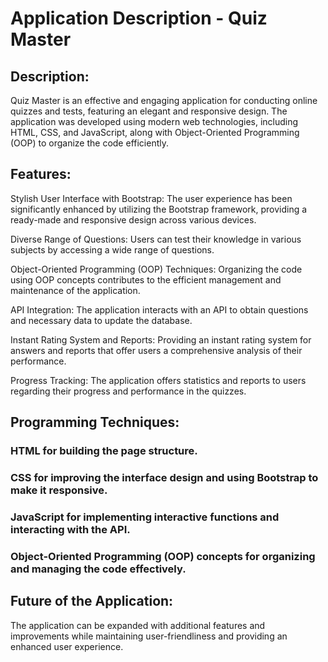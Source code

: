 # Application Description - Quiz Master

## Description:

Quiz Master is an effective and engaging application for conducting online quizzes and tests, featuring an elegant and responsive design. The application was developed using modern web technologies, including HTML, CSS, and JavaScript, along with Object-Oriented Programming (OOP) to organize the code efficiently.

## Features:

Stylish User Interface with Bootstrap: The user experience has been significantly enhanced by utilizing the Bootstrap framework, providing a ready-made and responsive design across various devices.

Diverse Range of Questions: Users can test their knowledge in various subjects by accessing a wide range of questions.

Object-Oriented Programming (OOP) Techniques: Organizing the code using OOP concepts contributes to the efficient management and maintenance of the application.

API Integration: The application interacts with an API to obtain questions and necessary data to update the database.

Instant Rating System and Reports: Providing an instant rating system for answers and reports that offer users a comprehensive analysis of their performance.

Progress Tracking: The application offers statistics and reports to users regarding their progress and performance in the quizzes.

## Programming Techniques:

### HTML for building the page structure.
### CSS for improving the interface design and using Bootstrap to make it responsive.
### JavaScript for implementing interactive functions and interacting with the API.
### Object-Oriented Programming (OOP) concepts for organizing and managing the code effectively.

## Future of the Application:

The application can be expanded with additional features and improvements while maintaining user-friendliness and providing an enhanced user experience.
